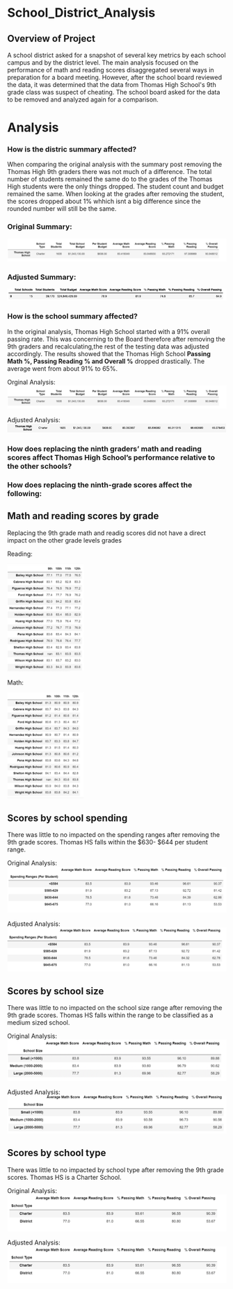 # School_District_Analysis

## Overview of Project
A school district asked for a snapshot of several key metrics by each school campus and by the district level. The main analysis focused on the performance of math and reading scores disaggregated several ways in preparation for a board meeting. However, after the school board reviewed the data, it was determined that the data from Thomas High School's 9th grade class was suspect of cheating. The school board asked for the data to be removed and analyzed again for a comparison.

# Analysis

### How is the distric summary affected?
When comparing the original analysis with the summary post removing the Thomas High 9th graders there was not much of a difference. The total number of students remained the same do to the grades of the Thomas High students were the only things dropped. The student count and budget remained the same. When looking at the grades after removing the student, the scores dropped about 1% whhich isnt a big difference since the rounded number will still be the same.

### Original Summary:

<img src= "Resources/Original_School_Summary.png"/>

### Adjusted Summary:
<img src= "Resources/Adjusted_District_Summary.png"/>

### How is the school summary affected?

In the original analysis, Thomas High School started with a 91% overall passing rate. This was concerning to the Board therefore after removing the 9th graders and recalculating,the rest of the testing data was adjusted accordingly. The results showed that the Thomas High School **Passing Math %, Passing Reading % and Overall %** dropped drastically. The average went from about 91% to 65%.

Orginal Analysis:
<img src = "Resources/Original_School_Summary.png"/>

Adjusted Analysis:
<img src = "Resources/Adjusted_Thomas_School_Summary.png"/>

### How does replacing the ninth graders’ math and reading scores affect Thomas High School’s performance relative to the other schools?

### How does replacing the ninth-grade scores affect the following:
## Math and reading scores by grade
Replacing the 9th grade math and readig scores did not have a direct impact on the other grade levels grades

Reading: 

<img src = "Resources/Reading_Scores.png" width=35% height=35%>

Math:

<img src = "Resources/Math_Scores.png" width=35% height=35%>

## Scores by school spending
There was little to no impacted on the spending ranges after removing the 9th grade scores. Thomas HS falls within the $630- $644 per student range.

Original Analysis:
<img src ="Resources/Original_School_Spending.png"/>

Adjusted Analysis:
<img src ="Resources/Adjusted_School_Spending.png"/>

## Scores by school size
There was little to no impacted on the school size range after removing the 9th grade scores. Thomas HS falls within the range to be classified as a medium sized school.

Original Analysis:
<img src ="Resources/Original_School_Size.png"/>

Adjusted Analysis:
<img src ="Resources/Adjusted_School_Size.png"/>

## Scores by school type
There was little to no impacted by school type after removing the 9th grade scores. Thomas HS is a Charter School.

Original Analysis:
<img src ="Resources/Adjusted_School_Type.png"/>

Adjusted Analysis:
<img src ="Resources/Adjusted_School_Type.png"/>
